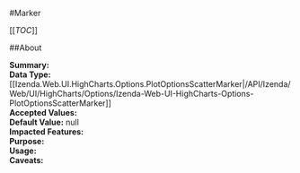#Marker

[[_TOC_]]

##About

**Summary:**   
**Data Type:** [[Izenda.Web.UI.HighCharts.Options.PlotOptionsScatterMarker|/API/Izenda/Web/UI/HighCharts/Options/Izenda-Web-UI-HighCharts-Options-PlotOptionsScatterMarker]]  
**Accepted Values:**   
**Default Value:** null  
**Impacted Features:**   
**Purpose:**   
**Usage:**   
**Caveats:**   


